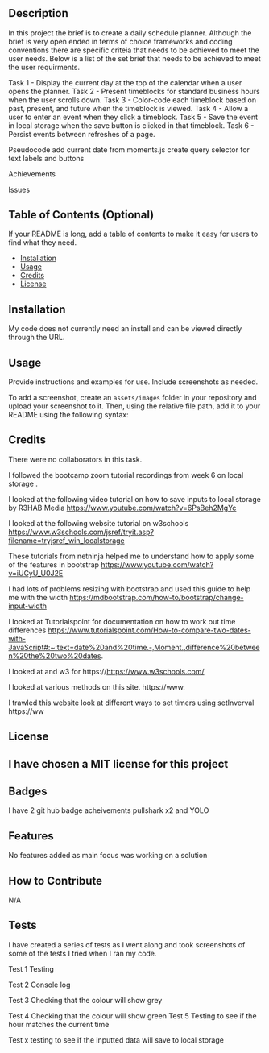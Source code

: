 # <Multi Creation of Daily Planner App>

## Description

In this project the brief is to create a daily schedule planner. Although the brief is very open ended in terms of choice frameworks and coding conventions there are specific criteia that needs to be achieved to meet the user needs. Below is a list of the set brief that needs to be achieved to meet the user requirments.

Task 1 - Display the current day at the top of the calendar when a user opens the planner.
Task 2 - Present timeblocks for standard business hours when the user scrolls down.
Task 3 - Color-code each timeblock based on past, present, and future when the timeblock is viewed.
Task 4 - Allow a user to enter an event when they click a timeblock.
Task 5 - Save the event in local storage when the save button is clicked in that timeblock.
Task 6 - Persist events between refreshes of a page.


Pseudocode
add current date from moments.js
create query selector for text labels and buttons




Achievements

Issues



 
   


## Table of Contents (Optional)

If your README is long, add a table of contents to make it easy for users to find what they need.

- [Installation](#installation)
- [Usage](#usage)
- [Credits](#credits)
- [License](#license)

## Installation

My code does not currently need an install and can be viewed directly through the URL.

## Usage

Provide instructions and examples for use. Include screenshots as needed.

To add a screenshot, create an `assets/images` folder in your repository and upload your screenshot to it. Then, using the relative file path, add it to your README using the following syntax:





## Credits

There were no collaborators in this task.


I followed the bootcamp zoom tutorial recordings from week 6 on local storage . 




<!-- Remove old links and replace with new ones as we go along -->

I looked at the following video tutorial on how to save inputs to local storage by R3HAB Media
https://www.youtube.com/watch?v=6PsBeh2MgYc


I looked at the following website tutorial on w3schools
https://www.w3schools.com/jsref/tryit.asp?filename=tryjsref_win_localstorage

These tutorials from netninja helped me to understand how to apply some of the features in bootstrap
https://www.youtube.com/watch?v=iUCyU_U0J2E

I had lots of problems resizing with bootstrap and used this guide to help me with the width
https://mdbootstrap.com/how-to/bootstrap/change-input-width


I looked at Tutorialspoint for documentation on how to work out time differences
https://www.tutorialspoint.com/How-to-compare-two-dates-with-JavaScript#:~:text=date%20and%20time.-,Moment.,difference%20between%20the%20two%20dates.


<!-- replace below -->


I looked at and w3 for 
https://https://www.w3schools.com/



I looked at various methods on this site.
https://www.

I trawled this website look at different ways to set timers using setInverval
https://ww


## License

I have chosen a MIT license for this project
---

## Badges

I  have 2 git hub badge acheivements pullshark x2 and YOLO

## Features

No features added as main focus was working on a solution

## How to Contribute

N/A

## Tests

I have created a series of tests as I went along and took screenshots of some of the tests I tried when I ran my code.

Test 1 Testing 

Test 2 Console log 

Test 3 Checking that the colour will show grey

Test 4 Checking that the colour will show  green
Test 5 Testing to see if the hour matches the current time

Test x testing to see if the inputted data will save to local storage




